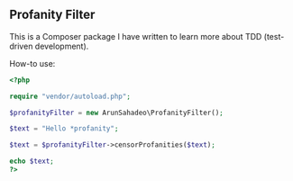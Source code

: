 ## Profanity Filter

This is a Composer package I have written to learn more about TDD (test-driven development).

How-to use:

```php
<?php

require "vendor/autoload.php";

$profanityFilter = new ArunSahadeo\ProfanityFilter();

$text = "Hello *profanity";

$text = $profanityFilter->censorProfanities($text);

echo $text;
?>
```
